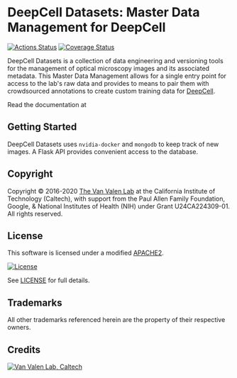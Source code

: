 # DeepCell Datasets: Master Data Management for DeepCell

[![Actions Status](https://github.com/vanvalenlab/deepcell-datasets/workflows/browser/badge.svg)](https://github.com/vanvalenlab/deepcell-datasets/actions)
[![Coverage Status](https://coveralls.io/repos/github/vanvalenlab/deepcell-datasets/badge.svg?branch=master)](https://coveralls.io/github/vanvalenlab/deepcell-datasets?branch=master)

DeepCell Datasets is a collection of data engineering and versioning tools for the management of optical microscopy images and its associated metadata. This Master Data Management allows for a single entry point for access to the lab's raw data and provides to means to pair them with crowdsourced annotations to create custom training data for [DeepCell](https://github.com/vanvalenlab/deepcell-tf).

Read the documentation at

## Getting Started

DeepCell Datasets uses `nvidia-docker` and `mongodb` to keep track of new images. A Flask API provides convenient access to the database.

## Copyright

Copyright © 2016-2020 [The Van Valen Lab](http://www.vanvalen.caltech.edu/) at the California Institute of Technology (Caltech), with support from the Paul Allen Family Foundation, Google, & National Institutes of Health (NIH) under Grant U24CA224309-01.
All rights reserved.

## License

This software is licensed under a modified [APACHE2](LICENSE).

[![License](https://img.shields.io/badge/License-Apache%202.0-blue.svg)](https://opensource.org/licenses/Apache-2.0)

See [LICENSE](LICENSE) for full details.

## Trademarks

All other trademarks referenced herein are the property of their respective owners.

## Credits

[![Van Valen Lab, Caltech](https://upload.wikimedia.org/wikipedia/commons/7/75/Caltech_Logo.svg)](http://www.vanvalen.caltech.edu/)
